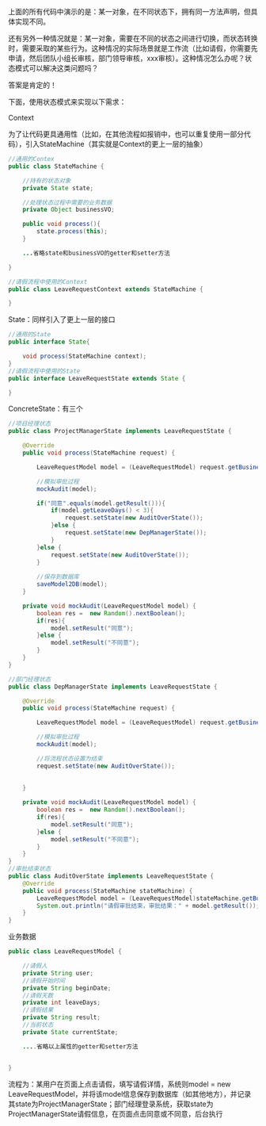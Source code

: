 上面的所有代码中演示的是：某一对象，在不同状态下，拥有同一方法声明，但具体实现不同。

还有另外一种情况就是：某一对象，需要在不同的状态之间进行切换，而状态转换时，需要采取的某些行为。这种情况的实际场景就是工作流（比如请假，你需要先申请，然后团队小组长审核，部门领导审核，xxx审核）。这种情况怎么办呢？状态模式可以解决这类问题吗？

答案是肯定的！

下面，使用状态模式来实现以下需求：

Context

为了让代码更具通用性（比如，在其他流程如报销中，也可以重复使用一部分代码），引入StateMachine（其实就是Context的更上一层的抽象）

```java
//通用的Contex
public class StateMachine {

    //持有的状态对象
    private State state;

    //处理状态过程中需要的业务数据
    private Object businessVO;

    public void process(){
        state.process(this);
    }

    ...省略state和businessVO的getter和setter方法

}

//请假流程中使用的Context
public class LeaveRequestContext extends StateMachine {

}
```

State：同样引入了更上一层的接口

```java
//通用的State
public interface State{

    void process(StateMachine context);
}
//请假流程中使用的State
public interface LeaveRequestState extends State {

}
```

ConcreteState：有三个

```java
//项目经理状态
public class ProjectManagerState implements LeaveRequestState {

    @Override
    public void process(StateMachine request) {

        LeaveRequestModel model = (LeaveRequestModel) request.getBusinessVO();

        //模拟审批过程
        mockAudit(model);

        if("同意".equals(model.getResult())){
            if(model.getLeaveDays() < 3){
                request.setState(new AuditOverState());
            }else {        
                request.setState(new DepManagerState());
            }
        }else {   
            request.setState(new AuditOverState());
        }
        
        //保存到数据库
        saveModel2DB(model);
    }

    private void mockAudit(LeaveRequestModel model) {
        boolean res =  new Random().nextBoolean(); 
        if(res){
            model.setResult("同意");
        }else {
            model.setResult("不同意");
        }
    }
}

//部门经理状态
public class DepManagerState implements LeaveRequestState {

    @Override
    public void process(StateMachine request) {

        LeaveRequestModel model = (LeaveRequestModel) request.getBusinessVO();

        //模拟审批过程
        mockAudit(model);

        //将流程状态设置为结束
        request.setState(new AuditOverState());
        
        
    }

    private void mockAudit(LeaveRequestModel model) {
        boolean res =  new Random().nextBoolean(); 
        if(res){
            model.setResult("同意");
        }else {
            model.setResult("不同意");
        }
    }
}
//审批结束状态
public class AuditOverState implements LeaveRequestState {
    @Override
    public void process(StateMachine stateMachine) {
        LeaveRequestModel model = (LeaveRequestModel)stateMachine.getBusinessVO();
        System.out.println("请假审批结束，审批结果：" + model.getResult());
    }
}
```

业务数据

```java
public class LeaveRequestModel {

    //请假人
    private String user;
    //请假开始时间
    private String beginDate;
    //请假天数
    private int leaveDays;
    //请假结果
    private String result;
    //当前状态
    private State currentState;

    ....省略以上属性的getter和setter方法


}
```

流程为：某用户在页面上点击请假，填写请假详情，系统则model = new LeaveRequestModel，并将该model信息保存到数据库（如其他地方），并记录其state为ProjectManagerState；部门经理登录系统，获取state为ProjectManagerState请假信息，在页面点击同意或不同意，后台执行









